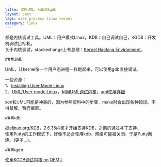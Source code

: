 ```yaml
---
title: 试用UML、kdb和kgdb
layout: post
tags: user process linux kernel
category: linux
---
```


都是内核调试工具。UML：用户模式Linux，KDB：自己调试自己，KGDB：开发机调试目标机。  
关于内核调试，stackexhange上有总结：[Kernel Hacking Environment](http://unix.stackexchange.com/questions/9330/kernel-hacking-environment)。

###UML

UML，让kernel像一个用户态进程一样跑起来，可以使用gdb直接调试。

一些资源：  
1、[Installing User Mode Linux](http://web2.clarkson.edu/class/cs644/kernel/setup/uml/uml.html)  
2、[UML/User-mode Linux](http://lenky.info/2012/04/06/uml-user-mode-linux/)，[利用UML调试内核](http://lenky.info/2012/04/21/%E5%88%A9%E7%94%A8uml%E8%B0%83%E8%AF%95%E5%86%85%E6%A0%B8/)，[uml使用详细](http://lenky.info/2012/08/26/uml%E4%BD%BF%E7%94%A8%E8%AF%A6%E7%BB%86/)

xen和UML可能是冲突的，因为参照资料中的步骤，make时会出现各种错误。不得其解，暂行搁置。

###kdb

据[elinux.org/KDB](http://elinux.org/KDB)，2.6.35内核才开始支持KDB，之前的通过补丁支持。  
使用Putty的工作模式下，好像不适合使用kdb，网络可能被关闭，于是Putty断连。([更多...](http://debug-sai.blogbus.com/logs/47460470.html))。

###kgdb

[使用KGDB调试内核 on QEMU](http://www.kgdb.info/kgdb/use_kgdb/using_kgdb_base_qemu/)